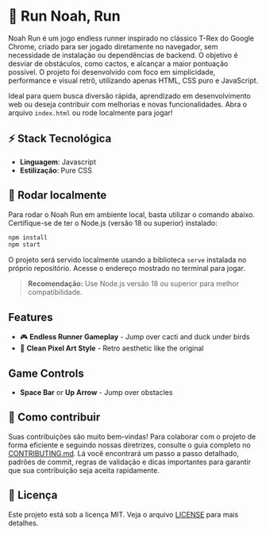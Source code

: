 
# 🦕 Run Noah, Run

Noah Run é um jogo endless runner inspirado no clássico T-Rex do Google Chrome, criado para ser jogado diretamente no navegador, sem necessidade de instalação ou dependências de backend. O objetivo é desviar de obstáculos, como cactos, e alcançar a maior pontuação possível. O projeto foi desenvolvido com foco em simplicidade, performance e visual retrô, utilizando apenas HTML, CSS puro e JavaScript.

Ideal para quem busca diversão rápida, aprendizado em desenvolvimento web ou deseja contribuir com melhorias e novas funcionalidades. Abra o arquivo `index.html` ou rode localmente para jogar!

<!--
<div align="center">
  <img src="assets/images/logo-banner.png" alt="Logo" />
</div>
-->

## ⚡ Stack Tecnológica

- **Linguagem**: Javascript
- **Estilização**: Pure CSS

## 🚀 Rodar localmente

Para rodar o Noah Run em ambiente local, basta utilizar o comando abaixo. Certifique-se de ter o Node.js (versão 18 ou superior) instalado:

```bash
npm install
npm start
```

O projeto será servido localmente usando a biblioteca `serve` instalada no próprio repositório. Acesse o endereço mostrado no terminal para jogar.

> **Recomendação:** Use Node.js versão 18 ou superior para melhor compatibilidade.

## Features

- 🎮 **Endless Runner Gameplay** - Jump over cacti and duck under birds
- 🎨 **Clean Pixel Art Style** - Retro aesthetic like the original

## Game Controls

- **Space Bar** or **Up Arrow** - Jump over obstacles

## 🤝 Como contribuir

Suas contribuições são muito bem-vindas! Para colaborar com o projeto de forma eficiente e seguindo nossas diretrizes, consulte o guia completo no [CONTRIBUTING.md](CONTRIBUTING.md). Lá você encontrará um passo a passo detalhado, padrões de commit, regras de validação e dicas importantes para garantir que sua contribuição seja aceita rapidamente.

## 📜 Licença

Este projeto está sob a licença MIT. Veja o arquivo [LICENSE](LICENSE) para mais detalhes.
